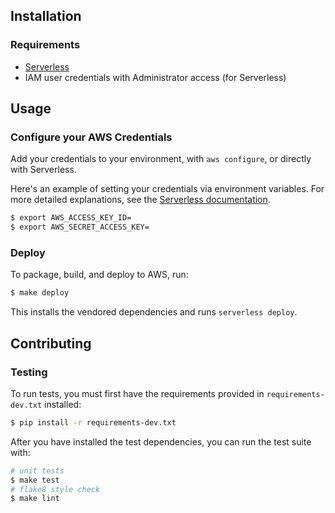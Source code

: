## Installation

### Requirements

 - [Serverless](https://serverless.com/framework/docs/providers/aws/guide/installation/)
 - IAM user credentials with Administrator access (for Serverless)

## Usage

### Configure your AWS Credentials

Add your credentials to your environment, with `aws configure`, or directly with Serverless.

Here's an example of setting your credentials via environment variables. For more detailed explanations, see the [Serverless documentation](https://serverless.com/framework/docs/providers/aws/guide/credentials/).

``` bash
$ export AWS_ACCESS_KEY_ID=
$ export AWS_SECRET_ACCESS_KEY=
```

### Deploy

To package, build, and deploy to AWS, run:

``` bash
$ make deploy
```

This installs the vendored dependencies and runs `serverless deploy`.

## Contributing

### Testing

To run tests, you must first have the requirements provided in `requirements-dev.txt` installed:

``` bash
$ pip install -r requirements-dev.txt
```

After you have installed the test dependencies, you can run the test suite with:

``` bash
# unit tests
$ make test
# flake8 style check
$ make lint
```
